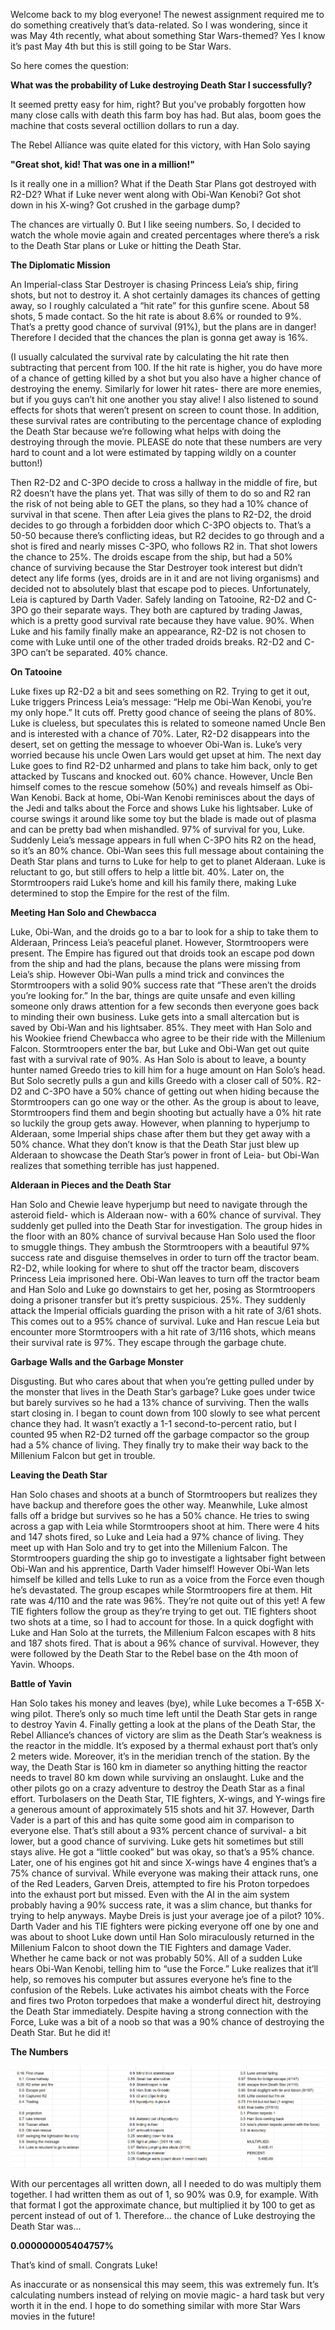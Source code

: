 Welcome back to my blog everyone! The newest assignment required me to do something creatively that’s data-related. So I was wondering, since it was May 4th recently, what about something Star Wars-themed? Yes I know it’s past May 4th but this is still going to be Star Wars.

So here comes the question:

**What was the probability of Luke destroying Death Star I successfully?**

It seemed pretty easy for him, right? But you've probably forgotten how many close calls with death this farm boy has had. But alas, boom goes the machine that costs several octillion dollars to run a day.

The Rebel Alliance was quite elated for this victory, with Han Solo saying

**"Great shot, kid! That was one in a million!"**

Is it really one in a million? What if the Death Star Plans got destroyed with R2-D2? What if Luke never went along with Obi-Wan Kenobi? Got shot down in his X-wing? Got crushed in the garbage dump? 

The chances are virtually 0. But I like seeing numbers. So, I decided to watch the whole movie again and created percentages where there’s a risk to the Death Star plans or Luke or hitting the Death Star.

**The Diplomatic Mission**

An Imperial-class Star Destroyer is chasing Princess Leia’s ship, firing shots, but not to destroy it. A shot certainly damages its chances of getting away, so I roughly calculated a “hit rate” for this gunfire scene. About 58 shots, 5 made contact. So the hit rate is about 8.6% or rounded to 9%. That’s a pretty good chance of survival (91%), but the plans are in danger! Therefore I decided that the chances the plan is gonna get away is 16%. 

(I usually calculated the survival rate by calculating the hit rate then subtracting that percent from 100. If the hit rate is higher, you do have more of a chance of getting killed by a shot but you also have a higher chance of destroying the enemy. Similarly for lower hit rates- there are more enemies, but if you guys can’t hit one another you stay alive! I also listened to sound effects for shots that weren’t present on screen to count those. In addition, these survival rates are contributing to the percentage chance of exploding the Death Star because we’re following what helps with doing the destroying through the movie. PLEASE do note that these numbers are very hard to count and a lot were estimated by tapping wildly on a counter button!)

Then R2-D2 and C-3PO decide to cross a hallway in the middle of fire, but R2 doesn’t have the plans yet. That was silly of them to do so and R2 ran the risk of not being able to GET the plans, so they had a 10% chance of survival in that scene. 
Then after Leia gives the plans to R2-D2, the droid decides to go through a forbidden door which C-3PO objects to. That’s a 50-50 because there’s conflicting ideas, but R2 decides to go through and a shot is fired and nearly misses C-3PO, who follows R2 in. That shot lowers the chance to 25%.
The droids escape from the ship, but had a 50% chance of surviving because the Star Destroyer took interest but didn’t detect any life forms (yes, droids are in it and are not living organisms) and decided not to absolutely blast that escape pod to pieces. Unfortunately, Leia is captured by Darth Vader.
Safely landing on Tatooine, R2-D2 and C-3PO go their separate ways. They both are captured by trading Jawas, which is a pretty good survival rate because they have value. 90%.
When Luke and his family finally make an appearance, R2-D2 is not chosen to come with Luke until one of the other traded droids breaks. R2-D2 and C-3PO can’t be separated. 40% chance.

**On Tatooine**

Luke fixes up R2-D2 a bit and sees something on R2. Trying to get it out, Luke triggers Princess Leia’s message: “Help me Obi-Wan Kenobi, you’re my only hope.” It cuts off. Pretty good chance of seeing the plans of 80%. Luke is clueless, but speculates this is related to someone named Uncle Ben and is interested with a chance of 70%. Later, R2-D2 disappears into the desert, set on getting the message to whoever Obi-Wan is. Luke’s very worried because his uncle Owen Lars would get upset at him. The next day Luke goes to find R2-D2 unharmed and plans to take him back, only to get attacked by Tuscans and knocked out. 60% chance. However, Uncle Ben himself comes to the rescue somehow (50%) and reveals himself as Obi-Wan Kenobi. 
Back at home, Obi-Wan Kenobi reminisces about the days of the Jedi and talks about the Force and shows Luke his lightsaber. Luke of course swings it around like some toy but the blade is made out of plasma and can be pretty bad when mishandled. 97% of survival for you, Luke. Suddenly Leia’s message appears in full when C-3PO hits R2 on the head, so it’s an 80% chance. Obi-Wan sees this full message about containing the Death Star plans and turns to Luke for help to get to planet Alderaan. Luke is reluctant to go, but still offers to help a little bit. 40%. Later on, the Stormtroopers raid Luke’s home and kill his family there, making Luke determined to stop the Empire for the rest of the film.

**Meeting Han Solo and Chewbacca**

Luke, Obi-Wan, and the droids go to a bar to look for a ship to take them to Alderaan, Princess Leia’s peaceful planet. However, Stormtroopers were present. The Empire has figured out that droids took an escape pod down from the ship and had the plans, because the plans were missing from Leia’s ship. However Obi-Wan pulls a mind trick and convinces the Stormtroopers with a solid 90% success rate that “These aren’t the droids you’re looking for.” 
In the bar, things are quite unsafe and even killing someone only draws attention for a few seconds then everyone goes back to minding their own business. Luke gets into a small altercation but is saved by Obi-Wan and his lightsaber. 85%.
They meet with Han Solo and his Wookiee friend Chewbacca who agree to be their ride with the Millenium Falcon. Stormtroopers enter the bar, but Luke and Obi-Wan get out quite fast with a survival rate of 90%. As Han Solo is about to leave, a bounty hunter named Greedo tries to kill him for a huge amount on Han Solo’s head. But Solo secretly pulls a gun and kills Greedo with a closer call of 50%. R2-D2 and C-3PO have a 50% chance of getting out when hiding because the Stormtroopers can go one way or the other. As the group is about to leave, Stormtroopers find them and begin shooting but actually have a 0% hit rate so luckily the group gets away.
However, when planning to hyperjump to Alderaan, some Imperial ships chase after them but they get away with a 50% chance.
What they don’t know is that the Death Star just blew up Alderaan to showcase the Death Star’s power in front of Leia- but Obi-Wan realizes that something terrible has just happened.

**Alderaan in Pieces and the Death Star**

Han Solo and Chewie leave hyperjump but need to navigate through the asteroid field- which is Alderaan now- with a 60% chance of survival. They suddenly get pulled into the Death Star for investigation.
The group hides in the floor with an 80% chance of survival because Han Solo used the floor to smuggle things. They ambush the Stormtroopers with a beautiful 97% success rate and disguise themselves in order to turn off the tractor beam. R2-D2, while looking for where to shut off the tractor beam, discovers Princess Leia imprisoned here. Obi-Wan leaves to turn off the tractor beam and Han Solo and Luke go downstairs to get her, posing as Stormtroopers doing a prisoner transfer but it’s pretty suspicious. 25%. They suddenly attack the Imperial officials guarding the prison with a hit rate of 3/61 shots. This comes out to a 95% chance of survival. Luke and Han rescue Leia but encounter more Stormtroopers with a hit rate of 3/116 shots, which means their survival rate is 97%. They escape through the garbage chute.

**Garbage Walls and the Garbage Monster**

Disgusting. But who cares about that when you’re getting pulled under by the monster that lives in the Death Star’s garbage? Luke goes under twice but barely survives so he had a 13% chance of surviving. Then the walls start closing in. I began to count down from 100 slowly to see what percent chance they had. It wasn’t exactly a 1-1 second-to-percent ratio, but I counted 95 when R2-D2 turned off the garbage compactor so the group had a 5% chance of living. They finally try to make their way back to the Millenium Falcon but get in trouble.

**Leaving the Death Star**

Han Solo chases and shoots at a bunch of Stormtroopers but realizes they have backup and therefore goes the other way.
Meanwhile, Luke almost falls off a bridge but survives so he has a 50% chance. He tries to swing across a gap with Leia while Stormtroopers shoot at him. There were 4 hits and 147 shots fired, so Luke and Leia had a 97% chance of living. They meet up with Han Solo and try to get into the Millenium Falcon. The Stormtroopers guarding the ship go to investigate a lightsaber fight between Obi-Wan and his apprentice, Darth Vader himself! However Obi-Wan lets himself be killed and tells Luke to run as a voice from the Force even though he’s devastated. The group escapes while Stormtroopers fire at them. Hit rate was 4/110 and the rate was 96%. They’re not quite out of this yet! A few TIE fighters follow the group as they’re trying to get out. TIE fighters shoot two shots at a time, so I had to account for those. In a quick dogfight with Luke and Han Solo at the turrets, the Millenium Falcon escapes with 8 hits and 187 shots fired. That is about a 96% chance of survival. However, they were followed by the Death Star to the Rebel base on the 4th moon of Yavin. Whoops.


**Battle of Yavin**

Han Solo takes his money and leaves (bye), while Luke becomes a T-65B X-wing pilot. There’s only so much time left until the Death Star gets in range to destroy Yavin 4. Finally getting a look at the plans of the Death Star, the Rebel Alliance’s chances of victory are slim as the Death Star’s weakness is the reactor in the middle. It’s exposed by a thermal exhaust port that’s only 2 meters wide. Moreover, it’s in the meridian trench of the station. By the way, the Death Star is 160 km in diameter so anything hitting the reactor needs to travel 80 km down while surviving an onslaught.
Luke and the other pilots go on a crazy adventure to destroy the Death Star as a final effort. Turbolasers on the Death Star, TIE fighters, X-wings, and Y-wings fire a generous amount of approximately 515 shots and hit 37. However, Darth Vader is a part of this and has quite some good aim in comparison to everyone else. That’s still about a 93% percent chance of survival- a bit lower, but a good chance of surviving. 
Luke gets hit sometimes but still stays alive. He got a “little cooked” but was okay, so that’s a 95% chance. Later, one of his engines got hit and since X-wings have 4 engines that’s a 75% chance of survival.
While everyone was making their attack runs, one of the Red Leaders, Garven Dreis, attempted to fire his Proton torpedoes into the exhaust port but missed. Even with the AI in the aim system probably having a 90% success rate, it was a slim chance, but thanks for trying to help anyways. Maybe Dreis is just your average joe of a pilot? 10%. 
Darth Vader and his TIE fighters were picking everyone off one by one and was about to shoot Luke down until Han Solo miraculously returned in the Millenium Falcon to shoot down the TIE Fighters and damage Vader. Whether he came back or not was probably 50%.
All of a sudden Luke hears Obi-Wan Kenobi, telling him to “use the Force.” Luke realizes that it’ll help, so removes his computer but assures everyone he’s fine to the confusion of the Rebels. Luke activates his aimbot cheats with the Force and fires two Proton torpedoes that make a wonderful direct hit, destroying the Death Star immediately. Despite having a strong connection with the Force, Luke was a bit of a noob so that was a 90% chance of destroying the Death Star. But he did it!

**The Numbers**

![probability](https://github.com/rubberducky3173/site/blob/master/assets/img/probability.PNG?raw=true)

With our percentages all written down, all I needed to do was multiply them together. I had written them as out of 1, so 90% was 0.9, for example. With that format I got the approximate chance, but multiplied it by 100 to get as percent instead of out of 1. Therefore… the chance of Luke destroying the Death Star was…

**0.000000005404757%**

That’s kind of small. Congrats Luke! 

As inaccurate or as nonsensical this may seem, this was extremely fun. It’s calculating numbers instead of relying on movie magic- a hard task but very worth it in the end. I hope to do something similar with more Star Wars movies in the future!
